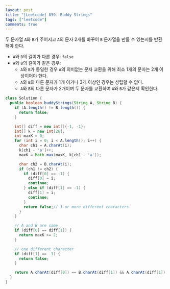 ```yaml
---
layout: post
title: "[Leetcode] 859. Buddy Strings"
tags: ["leetcode"]
comments: true
---
```


두 문자열 `A`와 `B`가 주어지고 `A`의 문자 2개를 바꾸어 `B` 문자열을 만들 수 있는지를 반환해야 한다.

- `A`와 `B`의 길이가 다른 경우: `false`
- `A`와 `B`의 길이가 같은 경우:
  - `A`와 `B`가 동일한 경우 `A`의 의미없는 문자 교환을 위해 최소 1개의 문자는 2개 이상이어야 한다.
  - `A`와 `B`의 다른 문자가 1개 이거나 3개 이상인 경우는 성립할 수 없다.
  - `A`와 `B`의 다른 문자가 2개이며 두 문자를 교환하여 `A`와 `B`가 같은지 확인한다.

```java
class Solution {
  public boolean buddyStrings(String A, String B) {
    if (A.length() != B.length()) {
      return false;
    }

    int[] diff = new int[]{-1, -1};
    int[] k = new int[26];
    int maxK = 0;
    for (int i = 0; i < A.length(); i++) {
      char ch1 = A.charAt(i);
      k[ch1 - 'a']++;
      maxK = Math.max(maxK, k[ch1 - 'a']);

      char ch2 = B.charAt(i);
      if (ch1 != ch2) {
        if (diff[0] == -1) {
          diff[0] = i;
          continue;
        } else if (diff[1] == -1) {
          diff[1] = i;
          continue;
        }
        return false;// 3 or more different characters
      }
    }

    // A and B are same
    if (diff[0] == diff[1]) {
      return maxK >= 2;
    }

    // one different character
    if (diff[1] == -1) {
      return false;
    }

    return A.charAt(diff[0]) == B.charAt(diff[1]) && A.charAt(diff[1]) == B.charAt(diff[0]);
  }
}
```
